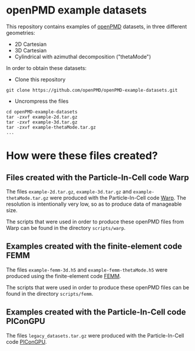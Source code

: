 # openPMD example datasets

This repository contains examples of [openPMD](http://www.openpmd.org/#/start) datasets, in three different geometries:
- 2D Cartesian
- 3D Cartesian
- Cylindrical with azimuthal decomposition ("thetaMode")

In order to obtain these datasets:
- Clone this repository
```
git clone https://github.com/openPMD/openPMD-example-datasets.git
```
- Uncrompress the files
```
cd openPMD-example-datasets
tar -zxvf example-2d.tar.gz
tar -zxvf example-3d.tar.gz
tar -zxvf example-thetaMode.tar.gz
...
```

# How were these files created?

## Files created with the Particle-In-Cell code Warp

The files `example-2d.tar.gz`, `example-3d.tar.gz` and `example-thetaMode.tar.gz` were produced with the Particle-In-Cell code
[Warp](https://bitbucket.org/berkeleylab/warp). The resolution is intentionally very low, so as to produce data of manageable size.

The scripts that were used in order to produce these openPMD files from Warp can be found in the directory `scripts/warp`.

## Examples created with the finite-element code FEMM

The files `example-femm-3d.h5` and `example-femm-thetaMode.h5` were produced using the finite-element code [FEMM](https://www.femm.info/wiki/HomePage).

The scripts that were used in order to produce these openPMD files can be found in the directory `scripts/femm`.

## Examples created with the Particle-In-Cell code PIConGPU

The files `legacy_datasets.tar.gz` were produced with the Particle-In-Cell code [PIConGPU](https://picongpu.readthedocs.io).
